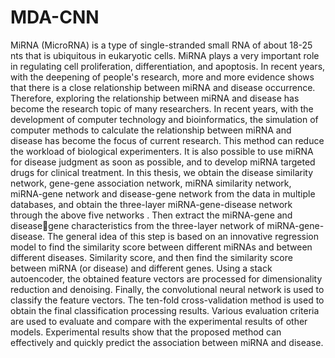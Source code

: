 # MDA-CNN
MiRNA (MicroRNA) is a type of single-stranded small RNA of about 18-25 nts that 
is ubiquitous in eukaryotic cells. MiRNA plays a very important role in regulating cell 
proliferation, differentiation, and apoptosis. In recent years, with the deepening of 
people's research, more and more evidence shows that there is a close relationship 
between miRNA and disease occurrence. Therefore, exploring the relationship between 
miRNA and disease has become the research topic of many researchers. In recent years, 
with the development of computer technology and bioinformatics, the simulation of 
computer methods to calculate the relationship between miRNA and disease has become 
the focus of current research. This method can reduce the workload of biological 
experimenters. It is also possible to use miRNA for disease judgment as soon as possible, 
and to develop miRNA targeted drugs for clinical treatment.
In this thesis, we obtain the disease similarity network, gene-gene association 
network, miRNA similarity network, miRNA-gene network and disease-gene network 
from the data in multiple databases, and obtain the three-layer miRNA-gene-disease 
network through the above five networks . Then extract the miRNA-gene and diseasegene characteristics from the three-layer network of miRNA-gene-disease. The general 
idea of this step is based on an innovative regression model to find the similarity score 
between different miRNAs and between different diseases. Similarity score, and then find 
the similarity score between miRNA (or disease) and different genes. Using a stack 
autoencoder, the obtained feature vectors are processed for dimensionality reduction and 
denoising. Finally, the convolutional neural network is used to classify the feature vectors. 
The ten-fold cross-validation method is used to obtain the final classification processing 
results. Various evaluation criteria are used to evaluate and compare with the 
experimental results of other models. Experimental results show that the proposed method 
can effectively and quickly predict the association between miRNA and disease.
